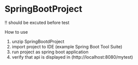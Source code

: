 # SpringBootProject

!! should be excuted before test

How to use


1. unzip SpringBootdProject
2. import project to IDE (example Spring Boot Tool Suite)
3. run project as spring boot application
4. verify that api is displayed in (http://localhost:8080/mytest)
